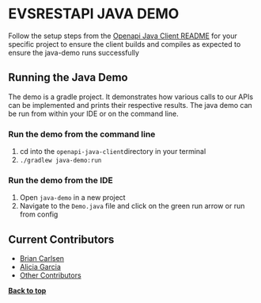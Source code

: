 <a name="top" />

EVSRESTAPI JAVA DEMO
==================================
Follow the setup steps from the [Openapi Java Client README](../openapi-java-client/README.md) for your specific
project to ensure the client builds and compiles as expected to ensure the java-demo runs successfully

## Running the Java Demo

The demo is a gradle project. It demonstrates how various calls to our APIs can be implemented and prints their
respective results. The java demo can be run from within your IDE or on the command line.

### Run the demo from the command line

1. cd into the `openapi-java-client`directory in your terminal
2. `./gradlew java-demo:run`

### Run the demo from the IDE

1. Open `java-demo` in a new project
2. Navigate to the `Demo.java` file and click on the green run arrow or run from config

## Current Contributors

- [Brian Carlsen](https://github.com/bcarlsenca)
- [Alicia Garcia](https://github.com/gaaliciA1990)
- [Other Contributors](https://github.com/NCIEVS/evsrestapi-client-SDK/graphs/contributors)

**[Back to top](#evsrestapi-java-demo)**